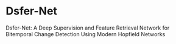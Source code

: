 # Dsfer-Net
Dsfer-Net: A Deep Supervision and Feature Retrieval Network for Bitemporal Change Detection Using Modern Hopfield Networks
